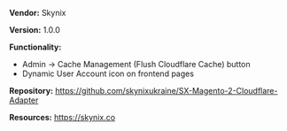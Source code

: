 **Vendor:** Skynix

**Version:** 1.0.0

**Functionality:** 

- Admin → Cache Management (Flush Cloudflare Cache) button
- Dynamic User Account icon on frontend pages

**Repository:** https://github.com/skynixukraine/SX-Magento-2-Cloudflare-Adapter

**Resources:** https://skynix.co
